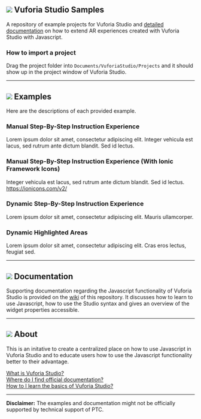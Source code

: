 ## ![](https://placehold.it/16/5BB73B/ffffff?text=+) Vuforia Studio Samples

A repository of example projects for Vuforia Studio and [detailed documentation](https://github.com/patrickscheper/vuforiastudio/wiki) on how to extend AR experiences created with Vuforia Studio with Javascript.

### How to import a project

Drag the project folder into `Documents/VuforiaStudio/Projects` and it should show up in the project window of Vuforia Studio.

---
## ![](https://placehold.it/16/F1B434/ffffff?text=+) Examples

Here are the descriptions of each provided example.

###  Manual Step-By-Step Instruction Experience
Lorem ipsum dolor sit amet, consectetur adipiscing elit. Integer vehicula est lacus, sed rutrum ante dictum blandit. Sed id lectus. 

### Manual Step-By-Step Instruction Experience (With Ionic Framework Icons)
Integer vehicula est lacus, sed rutrum ante dictum blandit. Sed id lectus. 
https://ionicons.com/v2/

### Dynamic Step-By-Step Instruction Experience
Lorem ipsum dolor sit amet, consectetur adipiscing elit. Mauris ullamcorper. 

### Dynamic Highlighted Areas
Lorem ipsum dolor sit amet, consectetur adipiscing elit. Cras eros lectus, feugiat sed. 

---

## ![](https://placehold.it/16/236192/ffffff?text=+) Documentation

Supporting documentation regarding the Javascript functionality of Vuforia Studio is provided on the [wiki](https://github.com/patrickscheper/vuforiastudio/wiki) of this repository. It discusses how to learn to use Javascript, how to use the Studio syntax and gives an overview of the widget properties accessible.

---

## ![](https://placehold.it/16/F38800/ffffff?text=+) About

This is an initative to create a centralized place on how to use Javascript in Vuforia Studio and to educate users how to use the Javascript functionality better to their advantage.

[What is Vuforia Studio?](https://www.ptc.com/en/products/augmented-reality/vuforia-studio) <br/>
[Where do I find official documentation?](https://support.ptc.com/help/vuforia/studio/en/#page/Studio_Help_Center%2FWelcome.html%23) <br/>
[How to I learn the basics of Vuforia Studio?](https://support.ptc.com/help/vuforia/studio/en/#page/Studio_Help_Center%2FTutorialWelcome.html%23)

---

**Disclaimer:** The examples and documentation might not be officially supported by technical support of PTC.


